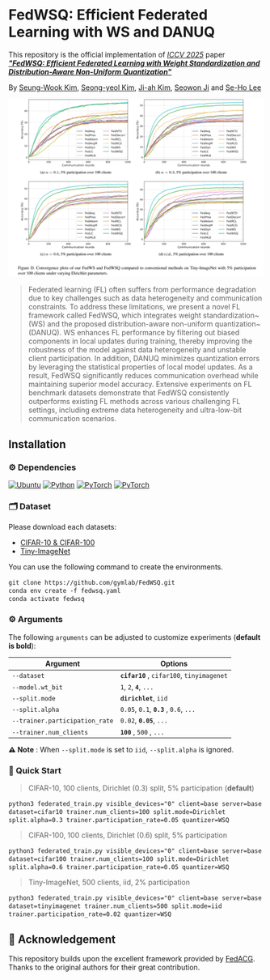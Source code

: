 
# FedWSQ: Efficient Federated Learning with WS and DANUQ


This repository is the official implementation of *[ICCV 2025](https://iccv.thecvf.com/)* paper ***["FedWSQ: Efficient Federated Learning with Weight Standardization and Distribution-Aware Non-Uniform Quantization"]()***

By [Seung-Wook Kim](https://www.linkedin.com/in/%EC%8A%B9%EC%9A%B1-%EA%B9%80-003a7310a/), [Seong-yeol Kim](https://github.com/Seongyeol-kim), [Ji-ah Kim](https://github.com/Kim-Jiah), [Seowon Ji](https://www.linkedin.com/in/seowon-ji-7587741a9/) and [Se-Ho Lee](https://dblp.org/pid/158/9405.html)


<img src="tiny_result.png" alt="teaser" width="1000"/>

> Federated learning (FL) often suffers from performance degradation due to key challenges such as data heterogeneity and communication constraints.
To address these limitations, we present a novel FL framework called FedWSQ, which integrates weight standardization~(WS) and the proposed distribution-aware non-uniform quantization~(DANUQ).
WS enhances FL performance by filtering out biased components in local updates during training, thereby improving the robustness of the model against data heterogeneity and unstable client participation. In addition, DANUQ minimizes quantization errors by leveraging the statistical properties of local model updates. As a result, FedWSQ significantly reduces communication overhead while maintaining superior model accuracy.
Extensive experiments on FL benchmark datasets demonstrate that FedWSQ consistently outperforms existing FL methods across various challenging FL settings, including extreme data heterogeneity and ultra-low-bit communication scenarios. 

## Installation
### ⚙ Dependencies

[![Ubuntu](https://img.shields.io/badge/Ubuntu-20.04.4-E95420?logo=Ubuntu&logoColor=white)](https://ubuntu.com/download)
[![Python](https://img.shields.io/badge/Python-3.8.13-3776AB?logo=python&logoColor=white)](https://www.anaconda.com/download)
[![PyTorch](https://img.shields.io/badge/PyTorch-1.12.1-EE4C2C?logo=pytorch&logoColor=white)](https://pytorch.org/)
[![PyTorch](https://img.shields.io/badge/CUDA-12.1-76B900?logo=nvidia&logoColor=white)](https://developer.nvidia.com/cuda-downloads)

### 🗂 Dataset
Please download each datasets: 
- [CIFAR-10 & CIFAR-100](https://www.cs.toronto.edu/~kriz/cifar.html)
- [Tiny-ImageNet](https://www.image-net.org/index.php)


You can use the following command to create the environments.

```
git clone https://github.com/gymlab/FedWSQ.git
conda env create -f fedwsq.yaml
conda activate fedwsq
```


### ⚙️ Arguments
The following `arguments` can be adjusted to customize experiments (**default is bold**):

| Argument                       | Options                                                     |
|--------------------------------|-------------------------------------------------------------|
| `--dataset`                    | **`cifar10`** , `cifar100`, `tinyimagenet`        |
| `--model.wt_bit`                | `1`, `2`, **`4`**, `...`                               |
| `--split.mode`                 | **`dirichlet`**, `iid`                           |
| `--split.alpha`                | `0.05`, `0.1`, **`0.3`** , `0.6`, `...`             |
| `--trainer.participation_rate` | `0.02`, **`0.05`**, `...`                          |
| `--trainer.num_clients`        | **`100`** , `500` , `...`                           |

**⚠️ Note** : When `--split.mode` is set to `iid`, `--split.alpha` is ignored.
 


### 📌 Quick Start
> CIFAR-10, 100 clients, Dirichlet (0.3) split, 5% participation (**default**)  
```
python3 federated_train.py visible_devices="0" client=base server=base dataset=cifar10 trainer.num_clients=100 split.mode=Dirichlet split.alpha=0.3 trainer.participation_rate=0.05 quantizer=WSQ
```

> CIFAR-100, 100 clients, Dirichlet (0.6) split, 5% participation
```
python3 federated_train.py visible_devices="0" client=base server=base dataset=cifar100 trainer.num_clients=100 split.mode=Dirichlet split.alpha=0.6 trainer.participation_rate=0.05 quantizer=WSQ
```

> Tiny-ImageNet, 500 clients, iid, 2% participation
```
python3 federated_train.py visible_devices="0" client=base server=base dataset=tinyimagenet trainer.num_clients=500 split.mode=iid trainer.participation_rate=0.02 quantizer=WSQ
```


## 🙏 Acknowledgement

This repository builds upon the excellent framework provided by [FedACG](https://github.com/geehokim/FedACG). Thanks to the original authors for their great contribution.
